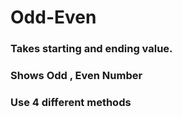 # Odd-Even

### Takes starting and ending value.
### Shows Odd , Even Number 
### Use 4 different methods
